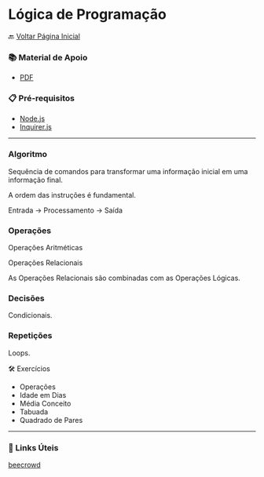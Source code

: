 # Lógica de Programação

🔙 [Voltar Página Inicial](https://github.com/brseghese/vtex-hiring-coders-3)

<h3> 📚 Material de Apoio</h3>

- [PDF](https://drive.google.com/file/d/1VnXduzbQJv0_lS45UK3uGUIDjJPUC3KP/view)

### 📋 Pré-requisitos

- [Node.js](https://nodejs.org/en/)
- [Inquirer.js](https://www.npmjs.com/package/inquirer)

---

### Algoritmo

Sequência de comandos para transformar uma informação inicial em uma informação final.

A ordem das instruções é fundamental.

Entrada -> Processamento -> Saída

### Operações

Operações Aritméticas

Operações Relacionais

As Operações Relacionais são combinadas com as Operações Lógicas.

### Decisões

Condicionais.

### Repetições

Loops.

🛠️​ Exercícios

- Operações
- Idade em Dias
- Média Conceito
- Tabuada
- Quadrado de Pares

---

### 🔗​ Links Úteis

[beecrowd](https://www.beecrowd.com.br/judge/pt)
